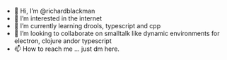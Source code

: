 - 👋 Hi, I’m @richardblackman
- 👀 I’m interested in the internet
- 🌱 I’m currently learning drools, typescript and cpp 
- 💞️ I’m looking to collaborate on smalltalk like dynamic environments for electron, clojure andor typescript
- 📫 How to reach me ... just dm here.

<!---
richardblackman/richardblackman is a ✨ special ✨ repository because its `README.md` (this file) appears on your GitHub profile.
You can click the Preview link to take a look at your changes.
--->
